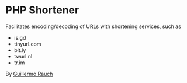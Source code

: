 PHP Shortener
=============

Facilitates encoding/decoding of URLs with shortening services, such as 

* is.gd
* tinyurl.com
* bit.ly
* twurl.nl
* tr.im

By [Guillermo Rauch](http://devthought.com)